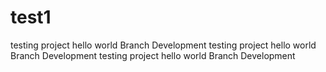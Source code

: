 # test1
testing project hello world
Branch Development
testing project hello world
Branch Development
testing project hello world
Branch Development
